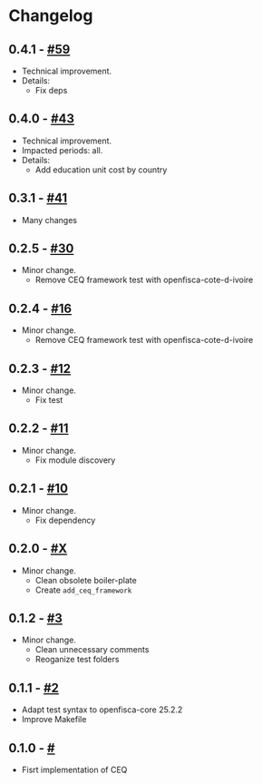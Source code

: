 # Changelog

## 0.4.1 - [#59](https://github.com/openfisca-ceq/pull/59)

* Technical improvement.
* Details:
  - Fix deps

## 0.4.0 - [#43](https://github.com/openfisca-ceq/pull/43)

* Technical improvement.
* Impacted periods: all.
* Details:
  - Add education unit cost by country

## 0.3.1 - [#41](https://github.com/openfisca-ceq/pull/41)

- Many changes

## 0.2.5 - [#30](https://github.com/openfisca-ceq/pull/30)

* Minor change.
  - Remove CEQ framework test with openfisca-cote-d-ivoire

## 0.2.4 - [#16](https://github.com/openfisca-ceq/pull/16)

* Minor change.
  - Remove CEQ framework test with openfisca-cote-d-ivoire

## 0.2.3 - [#12](https://github.com/openfisca-ceq/pull/12)

* Minor change.
  - Fix test

## 0.2.2 - [#11](https://github.com/openfisca-ceq/pull/11)

* Minor change.
  - Fix module discovery

## 0.2.1 - [#10](https://github.com/openfisca-ceq/pull/10)

* Minor change.
  - Fix dependency

## 0.2.0 - [#X](https://github.com/openfisca-ceq/pull/X)

* Minor change.
  - Clean obsolete boiler-plate
  - Create `add_ceq_framework`

## 0.1.2 - [#3](https://github.com/openfisca-ceq/pull/3)

* Minor change.
  - Clean unnecessary comments
  - Reoganize test folders

## 0.1.1 - [#2](https://github.com/openfisca-ceq/pull/2)

* Adapt test syntax to openfisca-core 25.2.2
* Improve Makefile

## 0.1.0 - [#](https://github.com/openfisca-ceq)

* Fisrt implementation of CEQ

